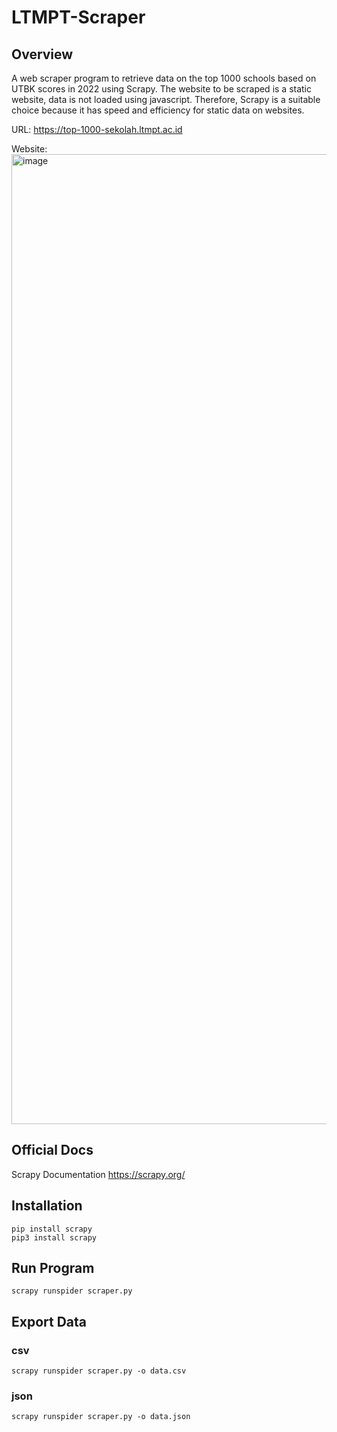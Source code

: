 # LTMPT-Scraper

## Overview
A web scraper program to retrieve data on the top 1000 schools based on UTBK scores in 2022 using Scrapy.
The website to be scraped is a static website, data is not loaded using javascript. 
Therefore, Scrapy is a suitable choice because it has speed and efficiency for static data on websites.

URL: https://top-1000-sekolah.ltmpt.ac.id

Website:
<img width="1552" alt="image" src="https://user-images.githubusercontent.com/74947224/211158299-7400a156-57a0-45c8-a5f9-6c608bb3c0d6.png">

## Official Docs
Scrapy Documentation
https://scrapy.org/

## Installation
```
pip install scrapy
pip3 install scrapy
```

## Run Program
    scrapy runspider scraper.py
    
## Export Data
### csv
    scrapy runspider scraper.py -o data.csv

### json
    scrapy runspider scraper.py -o data.json
